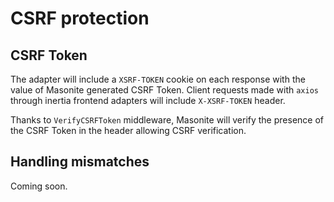 # CSRF protection

## CSRF Token

The adapter will include a `XSRF-TOKEN` cookie on each response with the value of Masonite generated CSRF Token. Client requests made with `axios` through inertia frontend adapters will include `X-XSRF-TOKEN` header.

Thanks to `VerifyCSRFToken` middleware, Masonite will verify the presence of the CSRF Token in the header allowing CSRF verification.

## Handling mismatches

Coming soon.
